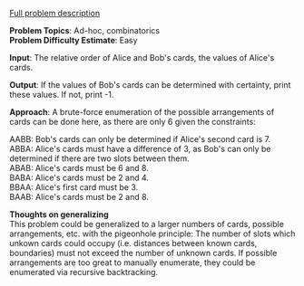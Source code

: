 [Full problem description](https://mausa21.kattis.com/problems/codeguessing)

**Problem Topics**: Ad-hoc, combinatorics  
**Problem Difficulty Estimate**: Easy

**Input**: The relative order of Alice and Bob's cards, the values of Alice's cards.  

**Output**: If the values of Bob's cards can be determined with certainty, print these values.  If not, print -1.  

**Approach**: A brute-force enumeration of the possible arrangements of cards can be done here, as there are only 6 given the constraints:

  AABB: Bob's cards can only be determined if Alice's second card is 7.  
  ABBA: Alice's cards must have a difference of 3, as Bob's can only be determined if there are two slots between them.    
  ABAB: Alice's cards must be 6 and 8.  
  BABA: Alice's cards must be 2 and 4.    
  BBAA: Alice's first card must be 3.  
  BAAB: Alice's cards must be 2 and 8.  
  
  **Thoughts on generalizing**  
  This problem could be generalized to a larger numbers of cards, possible arrangements, etc. with the pigeonhole principle: 
  The number of slots which unkown cards could occupy (i.e. distances between known cards, boundaries) must not exceed the number of unknown cards.
  If possible arrangements are too great to manually enumerate, they could be enumerated via recursive backtracking. 
